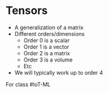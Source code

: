 # Tensors
- A generalization of a matrix
- Different orders/dimensions
	- Order 0 is a scalar
	- Order 1 is a vector
	- Order 2 is a matrix
	- Order 3 is a volume
	- Etc
- We will typically work up to order 4

For class #IoT-ML